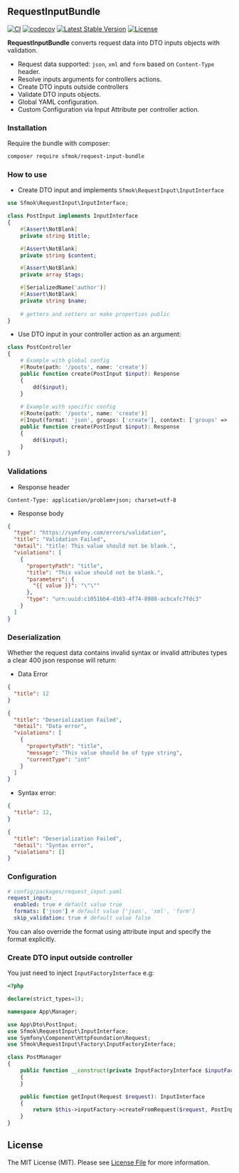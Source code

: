 ## RequestInputBundle
[![CI](https://github.com/sfmok/request-input/actions/workflows/ci.yml/badge.svg)](https://github.com/sfmok/request-input/actions/workflows/ci.yml)
[![codecov](https://codecov.io/github/sfmok/request-input-bundle/branch/main/graph/badge.svg?token=9EDGRUPYCB)](https://codecov.io/github/sfmok/request-input-bundle)
[![Latest Stable Version](http://poser.pugx.org/sfmok/request-input-bundle/v/stable)](https://packagist.org/packages/sfmok/request-input-bundle)
[![License](http://poser.pugx.org/sfmok/request-input-bundle/license)](https://packagist.org/packages/sfmok/request-input-bundle)

**RequestInputBundle** converts request data into DTO inputs objects with validation.

- Request data supported: `json`, `xml` and `form` based on `Content-Type` header.
- Resolve inputs arguments for controllers actions.
- Create DTO inputs outside controllers
- Validate DTO inputs objects.
- Global YAML configuration.
- Custom Configuration via Input Attribute per controller action.

### Installation
Require the bundle with composer:
```bash
composer require sfmok/request-input-bundle
```

### How to use

- Create DTO input and implements `Sfmok\RequestInput\InputInterface`
```php
use Sfmok\RequestInput\InputInterface;

class PostInput implements InputInterface
{
    #[Assert\NotBlank]
    private string $title;

    #[Assert\NotBlank]
    private string $content;

    #[Assert\NotBlank]
    private array $tags;

    #[SerializedName('author')]
    #[Assert\NotBlank]
    private string $name;
    
    # getters and setters or make properties public
}
```
- Use DTO input in your controller action as an argument:
```php
class PostController
{
    # Example with global config
    #[Route(path: '/posts', name: 'create')]
    public function create(PostInput $input): Response
    {
        dd($input);
    }
    
    # Example with specific config
    #[Route(path: '/posts', name: 'create')]
    #[Input(format: 'json', groups: ['create'], context: ['groups' => ['create']])]
    public function create(PostInput $input): Response
    {
        dd($input);
    }
}
```

### Validations
- Response header
```
Content-Type: application/problem+json; charset=utf-8
```
- Response body
```json
{
  "type": "https://symfony.com/errors/validation",
  "title": "Validation Failed",
  "detail": "title: This value should not be blank.",
  "violations": [
    {
      "propertyPath": "title",
      "title": "This value should not be blank.",
      "parameters": {
        "{{ value }}": "\"\""
      },
      "type": "urn:uuid:c1051bb4-d103-4f74-8988-acbcafc7fdc3"
    }
  ]
}
```

### Deserialization

Whether the request data contains invalid syntax or invalid attributes types a clear 400 json response will return:

- Data Error

```json
{
  "title": 12
}
```
```json
{
  "title": "Deserialization Failed",
  "detail": "Data error",
  "violations": [
    {
      "propertyPath": "title",
      "message": "This value should be of type string",
      "currentType": "int"
    }
  ]
}
```
- Syntax error:
```json
{
  "title": 12,
}
```
```json
{
  "title": "Deserialization Failed",
  "detail": "Syntax error",
  "violations": []
}
```

### Configuration

```yaml
# config/packages/request_input.yaml
request_input:
  enabled: true # default value true
  formats: ['json'] # default value ['json', 'xml', 'form']
  skip_validation: true # default value false
```

You can also override the format using attribute input and specify the format explicitly.

### Create DTO input outside controller

You just need to inject `InputFactoryInterface` e.g:
```php
<?php

declare(strict_types=1);

namespace App\Manager;

use App\Dto\PostInput;
use Sfmok\RequestInput\InputInterface;
use Symfony\Component\HttpFoundation\Request;
use Sfmok\RequestInput\Factory\InputFactoryInterface;

class PostManager
{
    public function __construct(private InputFactoryInterface $inputFactory)
    {
    }

    public function getInput(Request $request): InputInterface
    {
        return $this->inputFactory->createFromRequest($request, PostInput::class);
    }
}
```

## License

The MIT License (MIT). Please see [License File](LICENSE.md) for more information.
